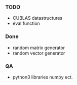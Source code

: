 ### TODO
- CUBLAS datastructures
- eval function

### Done
- random matrix generator
- random vector generator

### QA
- python3 libraries numpy ect.